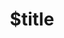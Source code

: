 ---
title: $title
second_title: Aspose.Slides for .NET API Reference
description: $description
type: docs
weight: $weight
url: /cs/net/$ref/
---